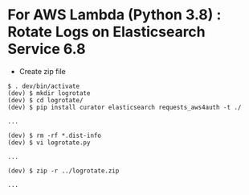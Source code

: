 # For AWS Lambda (Python 3.8) : Rotate Logs on Elasticsearch Service 6.8

- Create zip file

```sh:create_zip_file
$ . dev/bin/activate
(dev) $ mkdir logrotate
(dev) $ cd logrotate/
(dev) $ pip install curator elasticsearch requests_aws4auth -t ./

...

(dev) $ rm -rf *.dist-info
(dev) $ vi logrotate.py

...

(dev) $ zip -r ../logrotate.zip

...
```